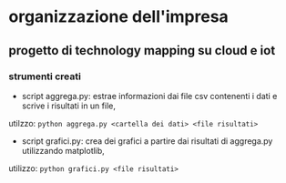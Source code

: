 # organizzazione dell'impresa

## progetto di technology mapping su cloud e iot

### strumenti creati

* script aggrega.py:
estrae informazioni dai file csv contenenti i dati e scrive i risultati in un file,

utilzzo: `python aggrega.py <cartella dei dati> <file risultati>`


* script grafici.py:
crea dei grafici a partire dai risultati di aggrega.py utilizzando matplotlib,

utilizzo: `python grafici.py <file risultati>`
